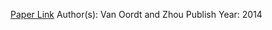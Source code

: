 
[Paper Link](https://papers.ssrn.com/sol3/papers.cfm?abstract_id=2509314)
Author(s): Van Oordt and Zhou
Publish Year: 2014